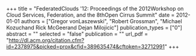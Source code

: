 +++
title = "FederatedClouds '12: Proceedings of the 2012Workshop on Cloud Services, Federation, and the 8thOpen Cirrus Summit"
date = 2012-01-01
authors = ["Gregor vonLaszewski", "Robert Grossman", "Michael Kozuchand Rick McGeerand Dejan Milojicic"]
publication_types = ["0"]
abstract = ""
selected = "false"
publication = ""
url_pdf = "http://dl.acm.org/citation.cfm?id=2378975&picked=prox&cfid=389635474&cftoken=32712991"
+++

